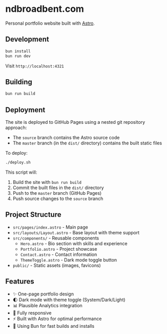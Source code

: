 # ndbroadbent.com

Personal portfolio website built with [Astro](https://astro.build).

## Development

```bash
bun install
bun run dev
```

Visit `http://localhost:4321`

## Building

```bash
bun run build
```

## Deployment

The site is deployed to GitHub Pages using a nested git repository approach:

- The `source` branch contains the Astro source code
- The `master` branch (in the `dist/` directory) contains the built static files

To deploy:

```bash
./deploy.sh
```

This script will:
1. Build the site with `bun run build`
2. Commit the built files in the `dist/` directory
3. Push to the `master` branch (GitHub Pages)
4. Push source changes to the `source` branch

## Project Structure

- `src/pages/index.astro` - Main page
- `src/layouts/Layout.astro` - Base layout with theme support
- `src/components/` - Reusable components
  - `Hero.astro` - Bio section with skills and experience
  - `Portfolio.astro` - Project showcase
  - `Contact.astro` - Contact information
  - `ThemeToggle.astro` - Dark mode toggle button
- `public/` - Static assets (images, favicons)

## Features

- ✨ One-page portfolio design
- 🌓 Dark mode with theme toggle (System/Dark/Light)
- 📊 Plausible Analytics integration
- 📱 Fully responsive
- ⚡ Built with Astro for optimal performance
- 🚀 Using Bun for fast builds and installs
